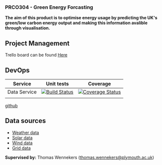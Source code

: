 ### PRCO304 - Green Energy Forcasting 

**The aim of this product is to optimise energy usage by predicting the UK's green/low carbon energy output and making this information avalible through visualisation.**

## Project Management
Trello board can be found [Here](https://trello.com/b/6xNoue4h/prco304-george-downer)

## DevOps

| Service | Unit tests | Coverage |
|--|--|--|
| Data Service | [![Build Status](https://travis-ci.com/gwdowner/DataService.svg?branch=master)](https://travis-ci.com/gwdowner/DataService) | <a href='https://coveralls.io/github/gwdowner/DataService'><img src='https://coveralls.io/repos/github/gwdowner/DataService/badge.svg' alt='Coverage Status' /></a> |
|  |  |  |

[github](https://github.com/gwdowner/PRCO304)

## Data sources
* [Weather data](#)
* [Solar data](https://www.solar.sheffield.ac.uk/pvlive/api/)
* [Wind data](#)
* [Grid data](#)



**Supervised by:** Thomas Wennekers (thomas.wennekers@plymouth.ac.uk)
